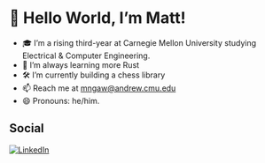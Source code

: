 # 👋 Hello World, I’m Matt!
- 🎓 I’m a rising third-year at Carnegie Mellon University studying Electrical & Computer Engineering.
- 🦀 I’m always learning more Rust
- 🛠 I’m currently building a chess library
- 📫 Reach me at mngaw@andrew.cmu.edu
- 😄 Pronouns: he/him.

## Social
[![LinkedIn](https://img.shields.io/badge/linkedin-%230077B5.svg?style=for-the-badge&logo=linkedin&logoColor=white)](https://www.linkedin.com/in/mattngaw)
